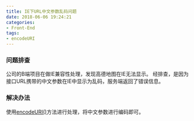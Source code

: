 ```yaml
---
title: IE下URL中文参数乱码问题
date: 2018-06-06 19:24:21
categories:
- Front-End
tags:
- encodeURI
---
```


### 问题排查
公司的B端项目在做IE兼容性处理，发现高德地图在IE无法显示。
经排查，是因为接口URL携带的中文参数在IE中显示为乱码，服务端返回了错误信息。

### 解决办法
使用[encodeURI()](https://developer.mozilla.org/en-US/docs/Web/JavaScript/Reference/Global_Objects/encodeURI)方法进行处理，将中文参数进行编码即可。